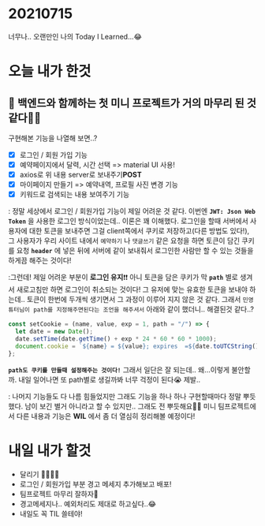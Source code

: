# 20210715
너무나.. 오랜만인 나의 Today I Learned...😂

# 오늘 내가 한것 

## 📌 백엔드와 함께하는 첫 미니 프로젝트가 거의 마무리 된 것 같다👏👏
구현해본 기능을 나열해 보면..?
- [x] 로그인 / 회원 가입 기능
- [x] 예약페이지에서 달력, 시간 선택 => material UI 사용!
- [x] axios로 위 내용 server로 보내주기**POST**
- [x] 마이페이지 만들기 => 예약내역, 프로필 사진 변경 기능
- [x] 키워드로 검색되는 내용 보여주기 기능

: 정말 세상에서 로그인 / 회원가입 기능이 제일 어려운 것 같다. 이번엔 **`JWT: Json Web Token`** 을 사용한 로그인
방식이었는데.. 이론은 꽤 이해했다. 로그인을 할때 서버에서 사용자에 대한 토큰을 보내주면 그걸 client쪽에서 쿠키로 
저장하고(다른 방법도 있다!), 그 사용자가 우리 사이트 내에서 `예약하기` 나 `댓글쓰기` 같은 요청을 하면 토큰이 담긴 
쿠키를 요청 **`header`** 에 넣은 뒤에 서버에 같이 보내줘서 로그인한 사람만 할 수 있는 것들을 하게끔 해주는 것이다!

:그런데! 제일 어려운 부분이 **로그인 유지**❗❗ 아니 토큰을 담은 쿠키가 막 **`path`** 별로 생겨서 새로고침만 하면 
로그인이 취소되는 것이다! 그 유저에 맞는 유효한 토큰을 보내야 하는데.. 토큰이 한번에 두개씩 생기면서 그 과정이 이루어
지지 않은 것 같다. 그래서 `민영 튜터님이 path를 지정해주면된다는 조언을 해주셔서` 아래와 같이 했더니.. 해결된것 
같다..?

```jsx
const setCookie = (name, value, exp = 1, path = "/") => {
  let date = new Date();
  date.setTime(date.getTime() + exp * 24 * 60 * 60 * 1000);
  document.cookie = `${name} = ${value}; expires  =${date.toUTCString()}; path = ${path}`;
};
```
**`path도 쿠키를 만들때 설정해주는 것이다!`** 그래서 일단은 잘 되는데.. 왜...이렇게 불안할까. 내일 일어나면 또 
path별로 생길까봐 너무 걱정이 된다😭 제발..

: 나머지 기능들도 다 나름 힘들었지만 그래도 기능을 하나 하나 구현할때마다 정말 뿌듯했다. 남이 보긴 별거 아니라고
할 수 있지만.. 그래도 전 뿌듯해요🤗🤗 미니 팀프로젝트에서 다른 내용과 기능은 **WIL** 에서 좀 더 열심히 정리해볼
예정이다!

# 내일 내가 할것
- 달리기 🏃‍♀️🏃‍♂️
- 로그인 / 회원가입 부분 경고 메세지 추가해보고 배포!
- 팀프로젝트 마무리 잘하자😤
- 경고메세지나.. 예외처리도 제대로 하고싶다..😂
- 내일도 꼭 TIL 쓸테야!
